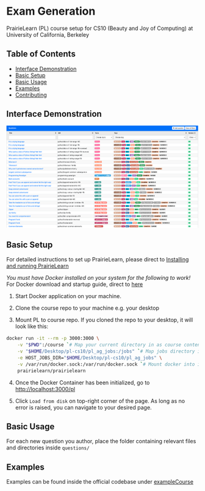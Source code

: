 # Exam Generation

PrairieLearn (PL) course setup for CS10 (Beauty and Joy of Computing) at University of California, Berkeley 


## Table of Contents
  - [Interface Demonstration](#Interface-Demonstration)
  - [Basic Setup](#basic-setup)
  - [Basic Usage](#basic-usage)
  - [Examples](#examples)
  - [Contributing](#contributing)

## Interface Demonstration 
![alt text](https://github.com/Liaoqitian/Exam-Generation/blob/master/Interface%20Demo/latest.png "Interface Demo")
## Basic Setup

For detailed instructions to set up PrairieLearn, please direct to [Installing and running PrairieLearn](https://prairielearn.readthedocs.io/en/latest/installing/)

*You must have Docker installed on your system for the following to work!* For Docker download and startup guide, direct to [here](https://docs.docker.com/)


1. Start Docker application on your machine.

2. Clone the course repo to your machine e.g. your desktop

3. Mount PL to course repo. If you cloned the repo to your desktop, it will look like this:

```bash
docker run -it --rm -p 3000:3000 \
    -v "$PWD":/course `# Map your current directory in as course content` \
    -v "$HOME/Desktop/pl-cs10/pl_ag_jobs:/jobs" `# Map jobs directory into /jobs` \
    -e HOST_JOBS_DIR="$HOME/Desktop/pl-cs10/pl_ag_jobs" \
    -v /var/run/docker.sock:/var/run/docker.sock `# Mount docker into itself so container can spawn others` \
    prairielearn/prairielearn
```

4. Once the Docker Container has been initialized, go to [http://localhost:3000/pl](http://localhost:3000/pl)

5. Click `Load from disk` on top-right corner of the page. As long as no error is raised, you can navigate to your desired page.

## Basic Usage

For each new question you author, place the folder containing relevant files and directories inside `questions/`

## Examples

Examples can be found inside the official codebase under [exampleCourse](https://github.com/PrairieLearn/PrairieLearn/tree/master/exampleCourse)


